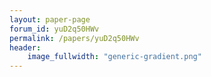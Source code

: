 ```yaml
---
layout: paper-page
forum_id: yuD2q50HWv
permalink: /papers/yuD2q50HWv
header:
    image_fullwidth: "generic-gradient.png"
---
```

    